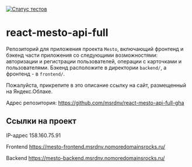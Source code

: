 [![Статус тестов](../../actions/workflows/tests.yml/badge.svg)](../../actions/workflows/tests.yml)

# react-mesto-api-full
Репозиторий для приложения проекта `Mesto`, включающий фронтенд и бэкенд части приложения со следующими возможностями: авторизации и регистрации пользователей, операции с карточками и пользователями. Бэкенд расположите в директории `backend/`, а фронтенд - в `frontend/`. 
  
Пожалуйста, прикрепите в это описание ссылку на сайт, размещенный на Яндекс.Облаке.

Адрес репозитория: https://github.com/msrdnv/react-mesto-api-full-gha

## Ссылки на проект

IP-адрес 158.160.75.91

Frontend https://mesto-frontend.msrdnv.nomoredomainsrocks.ru/

Backend https://mesto-backend.msrdnv.nomoredomainsrocks.ru/
